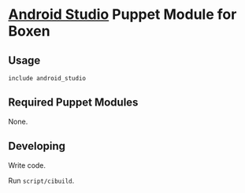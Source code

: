 # [Android Studio](http://developer.android.com/sdk/installing/studio.html) Puppet Module for Boxen

## Usage

```puppet
include android_studio
```

## Required Puppet Modules

None.

## Developing

Write code.

Run `script/cibuild`.
